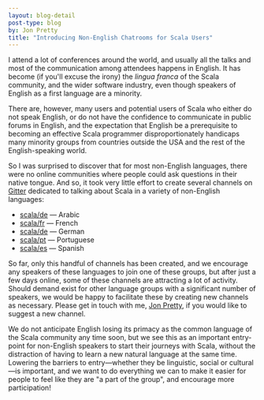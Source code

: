 ```yaml
---
layout: blog-detail
post-type: blog
by: Jon Pretty
title: "Introducing Non-English Chatrooms for Scala Users"
---
```


I attend a lot of conferences around the world, and usually all the talks and
most of the communication among attendees happens in English. It has become (if
you'll excuse the irony) the *lingua franca* of the Scala community, and the
wider software industry, even though speakers of English as a first language
are a minority.

There are, however, many users and potential users of Scala who either do not
speak English, or do not have the confidence to communicate in public forums in
English, and the expectation that English be a prerequisite to becoming an
effective Scala programmer disproportionately handicaps many minority groups
from countries outside the USA and the rest of the English-speaking world.

So I was surprised to discover that for most non-English languages, there were
no online communities where people could ask questions in their native tongue.
And so, it took very little effort to create several channels on
[Gitter](https://gitter.im/) dedicated to talking about Scala in a variety of
non-English languages:

- [scala/de](https://gitter.im/scala/ar) — Arabic
- [scala/fr](https://gitter.im/scala/fr) — French
- [scala/de](https://gitter.im/scala/de) — German
- [scala/pt](https://gitter.im/scala/pt) — Portuguese
- [scala/es](https://gitter.im/scala/es) — Spanish

So far, only this handful of channels has been created, and we encourage any
speakers of these languages to join one of these groups, but after just a few
days online, some of these channels are attracting a lot of activity. Should
demand exist for other language groups with a significant number of speakers,
we would be happy to facilitate these by creating new channels as necessary.
Please get in touch with me, [Jon Pretty](https://twitter.com/propensive/), if
you would like to suggest a new channel.

We do not anticipate English losing its primacy as the common language of the
Scala community any time soon, but we see this as an important entry-point for
non-English speakers to start their journeys with Scala, without the
distraction of having to learn a new natural language at the same time.
Lowering the barriers to entry—whether they be linguistic, social or
cultural—is important, and we want to do everything we can to make it easier
for people to feel like they are "a part of the group", and encourage more
participation!

